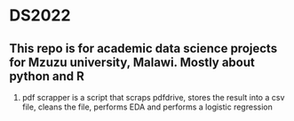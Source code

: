 # DS2022

## This repo is for academic data science projects for Mzuzu university, Malawi. Mostly about python and R 

1. pdf scrapper is a script that scraps pdfdrive, stores the result into a csv file, cleans the file, performs EDA and performs a logistic regression
